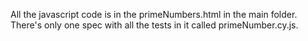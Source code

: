 All the javascript code is in the primeNumbers.html in the main folder. There's only one spec with all the tests in it called primeNumber.cy.js.
